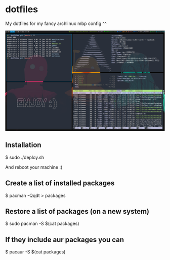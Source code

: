 # dotfiles
My dotfiles for my fancy archlinux mbp config ^^

![ScreenShot](./screenshot.png)

## Installation

 $ sudo ./deploy.sh

And reboot your machine :)

## Create a list of installed packages

 $ pacman -Qqdt > packages

## Restore a list of packages (on a new system)

 $ sudo pacman -S $(cat packages)

## If they include aur packages you can

 $ pacaur -S $(cat packages)
